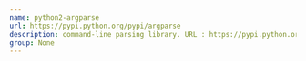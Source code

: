 ```yaml
---
name: python2-argparse
url: https://pypi.python.org/pypi/argparse
description: command-line parsing library. URL : https://pypi.python.org/pypi/argparse Groups : None
group: None
---
```

